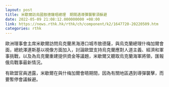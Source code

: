 ```yaml
---
layout: post
title: 米歇爾訪烏國敖德薩晤總理　期間遇導彈襲擊須躲避
date: 2022-05-09 21:08:12.000000000 +08:00
link: https://news.rthk.hk/rthk/ch/component/k2/1647720-20220509.htm
categories: rthk
---
```


歐洲理事會主席米歇爾訪問烏克蘭黑海港口城市敖德薩，與烏克蘭總理什梅加爾會面，總統澤連斯基以視像方面加入，討論歐盟支持烏克蘭應對人道主義、經濟和軍事挑戰，以及為烏克蘭重建提供資金等議題，米歇爾又聽取烏克蘭海軍將領，匯報俄烏戰事最新情況。

有歐盟官員透露，米歇爾在與什梅加爾會晤期間，因為有關地區遇到導彈襲擊，而要暫停會議躲避。
